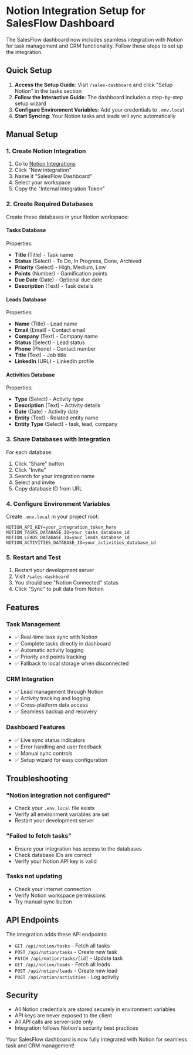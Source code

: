 # Notion Integration Setup for SalesFlow Dashboard

The SalesFlow dashboard now includes seamless integration with Notion for task management and CRM functionality. Follow these steps to set up the integration.

## Quick Setup

1. **Access the Setup Guide**: Visit `/sales-dashboard` and click "Setup Notion" in the tasks section
2. **Follow the Interactive Guide**: The dashboard includes a step-by-step setup wizard
3. **Configure Environment Variables**: Add your credentials to `.env.local`
4. **Start Syncing**: Your Notion tasks and leads will sync automatically

## Manual Setup

### 1. Create Notion Integration

1. Go to [Notion Integrations](https://www.notion.so/my-integrations)
2. Click "New integration"
3. Name it "SalesFlow Dashboard"
4. Select your workspace
5. Copy the "Internal Integration Token"

### 2. Create Required Databases

Create these databases in your Notion workspace:

#### Tasks Database
Properties:
- **Title** (Title) - Task name
- **Status** (Select) - To Do, In Progress, Done, Archived
- **Priority** (Select) - High, Medium, Low
- **Points** (Number) - Gamification points
- **Due Date** (Date) - Optional due date
- **Description** (Text) - Task details

#### Leads Database
Properties:
- **Name** (Title) - Lead name
- **Email** (Email) - Contact email
- **Company** (Text) - Company name
- **Status** (Select) - Lead status
- **Phone** (Phone) - Contact number
- **Title** (Text) - Job title
- **LinkedIn** (URL) - LinkedIn profile

#### Activities Database
Properties:
- **Type** (Select) - Activity type
- **Description** (Text) - Activity details
- **Date** (Date) - Activity date
- **Entity** (Text) - Related entity name
- **Entity Type** (Select) - task, lead, company

### 3. Share Databases with Integration

For each database:
1. Click "Share" button
2. Click "Invite"
3. Search for your integration name
4. Select and invite
5. Copy database ID from URL

### 4. Configure Environment Variables

Create `.env.local` in your project root:

```env
NOTION_API_KEY=your_integration_token_here
NOTION_TASKS_DATABASE_ID=your_tasks_database_id
NOTION_LEADS_DATABASE_ID=your_leads_database_id
NOTION_ACTIVITIES_DATABASE_ID=your_activities_database_id
```

### 5. Restart and Test

1. Restart your development server
2. Visit `/sales-dashboard`
3. You should see "Notion Connected" status
4. Click "Sync" to pull data from Notion

## Features

### Task Management
- ✅ Real-time task sync with Notion
- ✅ Complete tasks directly in dashboard
- ✅ Automatic activity logging
- ✅ Priority and points tracking
- ✅ Fallback to local storage when disconnected

### CRM Integration
- ✅ Lead management through Notion
- ✅ Activity tracking and logging
- ✅ Cross-platform data access
- ✅ Seamless backup and recovery

### Dashboard Features
- ✅ Live sync status indicators
- ✅ Error handling and user feedback
- ✅ Manual sync controls
- ✅ Setup wizard for easy configuration

## Troubleshooting

### "Notion integration not configured"
- Check your `.env.local` file exists
- Verify all environment variables are set
- Restart your development server

### "Failed to fetch tasks"
- Ensure your integration has access to the databases
- Check database IDs are correct
- Verify your Notion API key is valid

### Tasks not updating
- Check your internet connection
- Verify Notion workspace permissions
- Try manual sync button

## API Endpoints

The integration adds these API endpoints:

- `GET /api/notion/tasks` - Fetch all tasks
- `POST /api/notion/tasks` - Create new task
- `PATCH /api/notion/tasks/[id]` - Update task
- `GET /api/notion/leads` - Fetch all leads
- `POST /api/notion/leads` - Create new lead
- `POST /api/notion/activities` - Log activity

## Security

- All Notion credentials are stored securely in environment variables
- API keys are never exposed to the client
- All API calls are server-side only
- Integration follows Notion's security best practices

Your SalesFlow dashboard is now fully integrated with Notion for seamless task and CRM management!